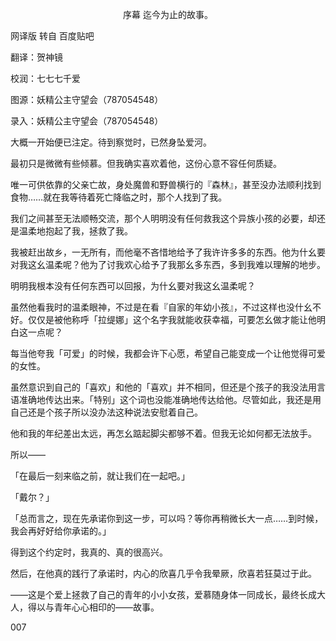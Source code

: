 <p align="center">序幕 迄今为止的故事。</p>

网译版 转自 百度贴吧

翻译：贺神镜

校润：七七七千爱

图源：妖精公主守望会（787054548）

录入：妖精公主守望会（787054548）

大概一开始便已注定。待到察觉时，已然身坠爱河。

最初只是微微有些倾慕。但我确实喜欢着他，这份心意不容任何质疑。

唯一可供依靠的父亲亡故，身处魔兽和野兽横行的『森林』，甚至没办法顺利找到食物……就在我等待着死亡降临之时，那个人找到了我。

我们之间甚至无法顺畅交流，那个人明明没有任何救我这个异族小孩的必要，却还是温柔地抱起了我，拯救了我。

我被赶出故乡，一无所有，而他毫不吝惜地给予了我许许多多的东西。他为什幺要对我这幺温柔呢？他为了讨我欢心给予了我那幺多东西，多到我难以理解的地步。

明明我根本没有任何东西可以回报，为什幺要对我这幺温柔呢？

虽然他看我时的温柔眼神，不过是在看『自家的年幼小孩』，不过这样也没什幺不好。仅仅是被他称呼「拉缇娜」这个名字我就能收获幸福，可要怎幺做才能让他明白这一点呢？

每当他夸我「可爱」的时候，我都会许下心愿，希望自己能变成一个让他觉得可爱的女性。

虽然意识到自己的「喜欢」和他的「喜欢」并不相同，但还是个孩子的我没法用言语准确地传达出来。「特别」这个词也没能准确地传达给他。尽管如此，我还是用自己还是个孩子所以没办法这种说法安慰着自己。

他和我的年纪差出太远，再怎幺踮起脚尖都够不着。但我无论如何都无法放手。

所以——

「在最后一刻来临之前，就让我们在一起吧。」

「戴尔？」

「总而言之，现在先承诺你到这一步，可以吗？等你再稍微长大一点……到时候，我会再好好给你承诺的。」

得到这个约定时，我真的、真的很高兴。

然后，在他真的践行了承诺时，内心的欣喜几乎令我晕厥，欣喜若狂莫过于此。

——这是个爱上拯救了自己的青年的小小女孩，爱慕随身体一同成长，最终长成大人，得以与青年心心相印的——故事。

007

